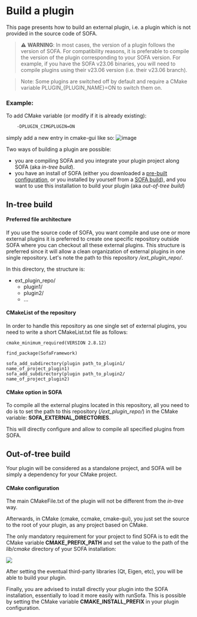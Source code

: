# Build a plugin


This page presents how to build an external plugin,
i.e. a plugin which is not provided in the source code of SOFA.

> ⚠️ **WARNING**: In most cases, the version of a plugin follows the version of SOFA. For compatibility reasons, it is preferable to compile the version of the plugin corresponding to your SOFA version. For example, if you have the SOFA v23.06 binaries, you will need to compile plugins using their v23.06 version (i.e. their v23.06 branch).

> Note: Some plugins are switched off by default and require a CMake variable PLUGIN_{PLUGIN_NAME}=ON to switch them on.

### Example:
To add CMake variable (or modify if it is already existing):
```bash
    -DPLUGIN_CIMGPLUGIN=ON
```
simply add a new entry in cmake-gui like so:
![image](https://github.com/sofa-framework/doc/assets/13259735/6cf6e758-f9f0-497f-b705-7c2d3f728957)


Two ways of building a plugin are possible:

- you are compiling SOFA and you integrate your plugin project along SOFA (aka _in-tree build_).
- you have an install of SOFA (either you downloaded a [pre-built configuration](https://www.sofa-framework.org/download/), or you installed by yourself from a [SOFA build](https://www.sofa-framework.org/community/doc/getting-started/build/build-options/)), and you want to use this installation to build your plugin (aka _out-of-tree build_)

## In-tree build

#### Preferred file architecture

If you use the source code of SOFA, you want compile and use one or more
external plugins it is preferred to create one specific repository
outside SOFA where you can checkout all these external plugins.
This structure is preferred since it will allow a clean organization
of external plugins in one single repository.
Let's note the path to this repository */ext_plugin_repo/*.

In this directory, the structure is:

- ext_plugin_repo/
    - plugin1/
    - plugin2/
    - ...


#### CMakeList of the repository

In order to handle this repository as one single set of external plugins,
you need to write a short CMakeList.txt file as follows:

```
cmake_minimum_required(VERSION 2.8.12)

find_package(SofaFramework)

sofa_add_subdirectory(plugin path_to_plugin1/  name_of_project_plugin1)
sofa_add_subdirectory(plugin path_to_plugin2/  name_of_project_plugin2)
```

#### CMake option in SOFA

To compile all the external plugins located in this repository,
all you need to do is to set the path to this repository (*/ext_plugin_repo/*)
in the CMake variable: **SOFA\_EXTERNAL\_DIRECTORIES**.

This will directly configure and allow to compile all specified plugins from SOFA.

## Out-of-tree build

Your plugin will be considered as a standalone project, and SOFA will be simply a dependency for your CMake project.

#### CMake configuration

The main CMakeFile.txt of the plugin will not be different from the _in-tree_ way.

Afterwards, in CMake (cmake, ccmake, cmake-gui), you just set the source to the root of your plugin, as any project based on CMake.

The only mandatory requirement for your project to find SOFA is to edit the CMake variable **CMAKE\_PREFIX\_PATH** and set the value to the path of the _lib/cmake_ directory of your SOFA installation:

![](https://user-images.githubusercontent.com/11028016/135097125-996b2ed5-29cf-4383-a98c-572621bad8d2.PNG)

After setting the eventual third-party libraries (Qt, Eigen, etc), you will be able to build your plugin.

Finally, you are advised to install directly your plugin into the SOFA installation, essentially to load it more easily with runSofa.
This is possible by setting the CMake variable **CMAKE\_INSTALL\_PREFIX** in your plugin configuration.
